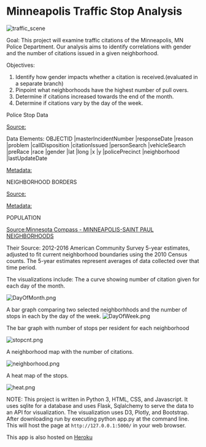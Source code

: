 # Minneapolis Traffic Stop Analysis

![traffic_scene](https://raw.githubusercontent.com/mccallkm/Team_Bostock/master/copstop/static/images/MplsSL.jpg)

Goal:
This project will examine traffic citations of the Minneapolis, MN Police Department. Our analysis aims to identify correlations with gender and the number of citations issued in a given neighborhood.

Objectives:
1. Identify how gender impacts whether a citation is received.(evaluated in a separate branch)
2. Pinpoint what neighborhoods have the highest number of pull overs.
3. Determine if citations increased towards the end of the month.
4. Determine if citations vary by the day of the week.

Police Stop Data

[Source:](https://opendata.minneapolismn.gov/datasets/police-stop-data)

Data Elements:
OBJECTID |masterIncidentNumber |responseDate |reason |problem |callDisposition |citationIssued 
|personSearch |vehicleSearch |preRace |race |gender |lat |long |x |y |policePrecinct |neighborhood |lastUpdateDate 

[Metadata:](https://www.arcgis.com/home/item.html?id=215b4b543d894750aef86c725b56ee2a)

NEIGHBORHOOD BORDERS

[Source:](https://opendata.minneapolismn.gov/datasets/7f88316841ce471faa33c89035fb69e8_0?geometry=-93.728%2C44.886%2C-92.685%2C45.056)

[Metadata:](https://www.arcgis.com/home/item.html?id=7f88316841ce471faa33c89035fb69e8)

POPULATION

[Source:Minnesota Compass - MINNEAPOLIS-SAINT PAUL NEIGHBORHOODS](https://www.mncompass.org/profiles/neighborhoods/minneapolis-saint-paul)

Their Source: 2012-2016 American Community Survey 5-year estimates, adjusted to fit current neighborhood boundaries using the 2010 Census counts. The 5-year estimates represent averages of data collected over that time period.

The visualizations include: The a curve showing number of citation given for each day of the month.

![DayOfMonth.png](https://raw.githubusercontent.com/mccallkm/Team_Bostock/master/copstop/static/images/DayOfMonth.png)

A bar graph comparing two selected neighborhhods and the number of stops in each by the day of the week.
![DayOfWeek.png](https://raw.githubusercontent.com/mccallkm/Team_Bostock/master/copstop/static/images/DayOfWeek.png)

The bar graph with number of stops per resident for each neighborhood 

![stopcnt.png](https://raw.githubusercontent.com/mccallkm/Team_Bostock/master/copstop/static/images/stopcnt.png)

A neighborhood map with the number of citations.

![neighborhood.png](https://raw.githubusercontent.com/mccallkm/Team_Bostock/master/copstop/static/images/neighborhood.png)

A heat map of the stops.

![heat.png](https://raw.githubusercontent.com/mccallkm/Team_Bostock/master/copstop/static/images/heat.png)

NOTE: This project is written in Python 3, HTML, CSS, and Javascript. It uses sqlite for a database and uses Flask, Sqlalchemy to serve the data to an API for visualization.  The visualization uses D3, Plotly, and Bootstrap. 
After downloading run by executing python app.py at the command line. This will host the page at `http://127.0.0.1:5000/` in your web browser. 

This app is also hosted on [Heroku](https://mpls-traffic-stop-data.herokuapp.com/)
